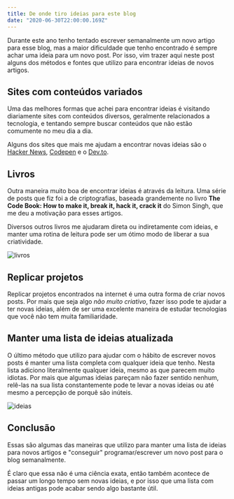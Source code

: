 ```yaml
---
title: De onde tiro ideias para este blog
date: "2020-06-30T22:00:00.169Z"
---
```


Durante este ano tenho tentado escrever semanalmente um novo artigo para esse blog, mas a maior dificuldade que tenho encontrado é sempre achar uma ideia para um novo post. Por isso, vim trazer aqui neste post alguns dos métodos e fontes que utilizo para encontrar ideias de novos artigos.

## Sites com conteúdos variados

Uma das melhores formas que achei para encontrar ideias é visitando diariamente sites com conteúdos diversos, geralmente relacionados a tecnologia, e tentando sempre buscar conteúdos que não estão comumente no meu dia a dia.

Alguns dos sites que mais me ajudam a encontrar novas ideias são o [Hacker News](https://news.ycombinator.com/), [Codepen](https://codepen.io/) e o [Dev.to](https://dev.to/).

## Livros

Outra maneira muito boa de encontrar ideias é através da leitura. Uma série de posts que fiz foi a de criptografias, baseada grandemente no livro __The Code Book: How to make it, break it, hack it, crack it__ do Simon Singh, que me deu a motivação para esses artigos.

Diversos outros livros me ajudaram direta ou indiretamente com ideias, e manter uma rotina de leitura pode ser um ótimo modo de liberar a sua criatividade.

![livros](/images/ideias/books.jpg)

## Replicar projetos

Replicar projetos encontrados na internet é uma outra forma de criar novos posts. Por mais que seja algo _não muito criativo_, fazer isso pode te ajudar a ter novas ideias, além de ser uma excelente maneira de estudar tecnologias que você não tem muita familiaridade.

## Manter uma lista de ideias atualizada

O último método que utilizo para ajudar com o hábito de escrever novos posts é manter uma lista completa com qualquer ideia que tenho. Nesta lista adiciono literalmente qualquer ideia, mesmo as que parecem muito idiotas. Por mais que algumas ideias pareçam não fazer sentido nenhum, relê-las na sua lista constantemente pode te levar a novas ideias ou até mesmo a percepção de porquê são inúteis.

![ideias](/images/ideias/list.png)

## Conclusão

Essas são algumas das maneiras que utilizo para manter uma lista de ideias para novos artigos e "conseguir" programar/escrever um novo post para o blog semanalmente.

É claro que essa não é uma ciência exata, então também acontece de passar um longo tempo sem novas ideias, e por isso que uma lista com ideias antigas pode acabar sendo algo bastante útil.
